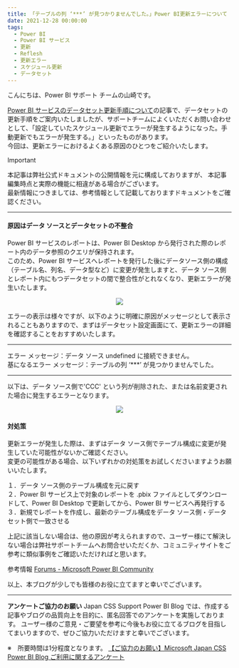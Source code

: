 ```yaml
---
title: 「テーブルの列 ‘***’ が見つかりませんでした。」Power BI更新エラーについて
date: 2021-12-28 00:00:00 
tags:
  - Power BI
  - Power BI サービス
  - 更新
  - Reflesh
  - 更新エラー
  - スケジュール更新
  - データセット
---
```


こんにちは、Power BI サポート チームの山崎です。   


[Power BI サービスのデータセット更新手順について](https://jpbap-sqlbi.github.io/blog/powerbi/pbi_refresh_settings/)の記事で、データセットの更新手順をご案内いたしましたが、サポートチームによくいただくお問い合わせとして、「設定していたスケジュール更新でエラーが発生するようになった。手動更新でもエラーが発生する。」といったものがあります。  
今回は、更新エラーにおけるよくある原因のひとつをご紹介いたします。


<!-- more -->


> [!IMPORTANT]  
> 本記事は弊社公式ドキュメントの公開情報を元に構成しておりますが、
> 本記事編集時点と実際の機能に相違がある場合がございます。  
> 最新情報につきましては、参考情報として記載しておりますドキュメントをご確認ください。

---

#### 原因はデータ ソースとデータセットの不整合

Power BI サービスのレポートは、Power BI Desktop から発行された際のレポート内のデータ参照のクエリが保持されます。  
このため、Power BI サービスへレポートを発行した後にデータソース側の構成（テーブル名、列名、データ型など）に変更が発生しますと、データ ソース側とレポート内にもつデータセットの間で整合性がとれなくなり、更新エラーが発生いたします。


<div align="center">
<img src="01.png">
</div>

エラーの表示は様々ですが、以下のように明確に原因がメッセージとして表示されることもありますので、まずはデータセット設定画面にて、更新エラーの詳細を確認することをおすすめいたします。  


************************************************************************************** 
エラー メッセージ：データ ソース undefined に接続できません。  
基になるエラー メッセージ：テーブルの列 ‘***’ が見つかりませんでした。  
************************************************************************************** 


以下は、データ ソース側で'CCC' という列が削除された、または名前変更された場合に発生するエラーとなります。

<div align="center">
<img src="02.png">
</div>


#### 対処策

更新エラーが発生した際は、まずはデータ ソース側でテーブル構成に変更が発生していた可能性がないかご確認ください。  
変更の可能性がある場合、以下いずれかの対処策をお試しくださいますようお願いいたします。  


１．データ ソース側のテーブル構成を元に戻す  
２．Power BI サービス上で対象のレポートを .pbix ファイルとしてダウンロードして、Power BI Desktop で更新してから、Power BI サービスへ再発行する  
３．新規でレポートを作成し、最新のテーブル構成をデータ ソース側・データセット側で一致させる  


上記に該当しない場合は、他の原因が考えられますので、ユーザー様にて解決しない場合は弊社サポートチームへお問合せいただくか、コミュニティサイトをご参考に類似事例をご確認いただければと思います。


参考情報
[Forums - Microsoft Power BI Community](https://community.powerbi.com/t5/Forums/ct-p/PBI_Comm_Forums)  


以上、本ブログが少しでも皆様のお役に立てますと幸いでございます。

---

**アンケートご協力のお願い**
Japan CSS Support Power BI Blog では、作成する記事やブログの品質向上を目的に、匿名回答でのアンケートを実施しております。
ユーザー様のご意見・ご要望を参考に今後もお役に立てるブログを目指してまいりますので、ぜひご協力いただけますと幸いでございます。 

※　所要時間は1分程度となります。
[【ご協力のお願い】Microsoft Japan CSS Power BI Blog ご利用に関するアンケート](https://jpbap-sqlbi.github.io/blog/powerbi/pbi_blogsurvey2022/)